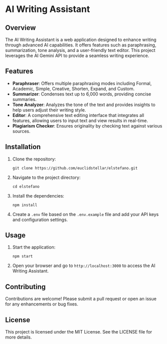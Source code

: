 # AI Writing Assistant

## Overview
The AI Writing Assistant is a web application designed to enhance writing through advanced AI capabilities. It offers features such as paraphrasing, summarization, tone analysis, and a user-friendly text editor. This project leverages the AI Gemini API to provide a seamless writing experience.

## Features
- **Paraphraser**: Offers multiple paraphrasing modes including Formal, Academic, Simple, Creative, Shorten, Expand, and Custom.
- **Summarizer**: Condenses text up to 6,000 words, providing concise summaries.
- **Tone Analyzer**: Analyzes the tone of the text and provides insights to help users adjust their writing style.
- **Editor**: A comprehensive text editing interface that integrates all features, allowing users to input text and view results in real-time.
- **Plagiarism Checker**: Ensures originality by checking text against various sources.

## Installation
1. Clone the repository:
   ```
   git clone https://github.com/euclidstellar/elstefano.git
   ```
2. Navigate to the project directory:
   ```
   cd elstefano
   ```
3. Install the dependencies:
   ```
   npm install
   ```
4. Create a `.env` file based on the `.env.example` file and add your API keys and configuration settings.

## Usage
1. Start the application:
   ```
   npm start
   ```
2. Open your browser and go to `http://localhost:3000` to access the AI Writing Assistant.

## Contributing
Contributions are welcome! Please submit a pull request or open an issue for any enhancements or bug fixes.

## License
This project is licensed under the MIT License. See the LICENSE file for more details.